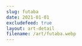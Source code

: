 ```yaml
---
slug: futaba
date: 2021-01-01
excludefeed: true
layout: art-detail
filename: /art/futaba.webp
---
```

